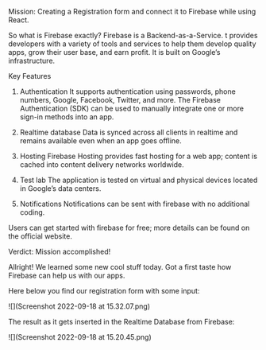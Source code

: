 Mission: Creating a Registration form and connect it to Firebase while using React.

So what is Firebase exactly?
Firebase is a Backend-as-a-Service. 
t provides developers with a variety of tools and services to help them develop quality apps, grow their user base, and earn profit. 
It is built on Google’s infrastructure.


Key Features

1. Authentication
   It supports authentication using passwords, phone numbers, Google, Facebook, Twitter, and more. The Firebase Authentication (SDK) can be used to manually integrate one or more sign-in methods into an app.

2. Realtime database
   Data is synced across all clients in realtime and remains available even when an app goes offline.

3. Hosting
   Firebase Hosting provides fast hosting for a web app; content is cached into content delivery networks worldwide.

4. Test lab
   The application is tested on virtual and physical devices located in Google’s data centers.

5. Notifications
   Notifications can be sent with firebase with no additional coding.

Users can get started with firebase for free; more details can be found on the official website.



Verdict: Mission accomplished!

Allright! We learned some new cool stuff today. Got a first taste how Firebase can help us with our apps.


Here below you find our registration form with some input:

![](Screenshot 2022-09-18 at 15.32.07.png)


The result as it gets inserted in the Realtime Database from Firebase:

![](Screenshot 2022-09-18 at 15.20.45.png)